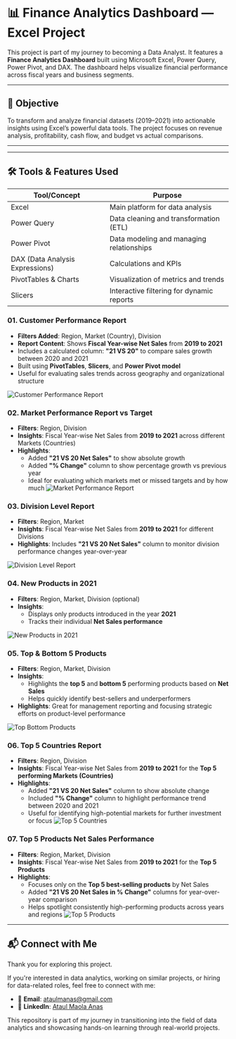 # 📊 Finance Analytics Dashboard — Excel Project

This project is part of my journey to becoming a Data Analyst. It features a **Finance Analytics Dashboard** built using Microsoft Excel, Power Query, Power Pivot, and DAX. The dashboard helps visualize financial performance across fiscal years and business segments.

---

## 🎯 Objective

To transform and analyze financial datasets (2019–2021) into actionable insights using Excel’s powerful data tools. The project focuses on revenue analysis, profitability, cash flow, and budget vs actual comparisons.

---


---

## 🛠️ Tools & Features Used

| Tool/Concept       | Purpose                                      |
|--------------------|----------------------------------------------|
| Excel              | Main platform for data analysis              |
| Power Query        | Data cleaning and transformation (ETL)       |
| Power Pivot        | Data modeling and managing relationships     |
| DAX (Data Analysis Expressions) | Calculations and KPIs         |
| PivotTables & Charts | Visualization of metrics and trends       |
| Slicers            | Interactive filtering for dynamic reports    |


### 01. Customer Performance Report
- **Filters Added**: Region, Market (Country), Division
- **Report Content**: Shows **Fiscal Year-wise Net Sales** from **2019 to 2021**
- Includes a calculated column: **"21 VS 20"** to compare sales growth between 2020 and 2021
- Built using **PivotTables**, **Slicers**, and **Power Pivot model**
- Useful for evaluating sales trends across geography and organizational structure

![Customer Performance Report](https://github.com/ataulmaola/Excel-Analytics/blob/428ba8a29bbf71f810291756c1eef122f6443fee/01.png)



### 02. Market Performance Report vs Target
- **Filters**: Region, Division
- **Insights**: Fiscal Year-wise Net Sales from **2019 to 2021** across different Markets (Countries)
- **Highlights**:
  - Added **"21 VS 20 Net Sales"** to show absolute growth
  - Added **"% Change"** column to show percentage growth vs previous year
  - Ideal for evaluating which markets met or missed targets and by how much
![Market Performance Report](https://github.com/ataulmaola/Excel-Analytics/blob/9c2c49658647b25521fd59f5a056e9bad0291606/02.png)

### 03. Division Level Report
- **Filters**: Region, Market
- **Insights**: Fiscal Year-wise Net Sales from **2019 to 2021** for different Divisions
- **Highlights**: Includes **"21 VS 20 Net Sales"** column to monitor division performance changes year-over-year

![Division Level Report](https://github.com/ataulmaola/Excel-Analytics/blob/cd0ea9d3555f5c9349a402baf03581c6e9d08a58/03.png)

### 04. New Products in 2021
- **Filters**: Region, Market, Division (optional)
- **Insights**:
  - Displays only products introduced in the year **2021**
  - Tracks their individual **Net Sales performance**
 
![New Products in 2021](https://github.com/ataulmaola/Excel-Analytics/blob/56dbe1d3583b319e9e43d5a80a37dec085a21561/04.png)  

### 05. Top & Bottom 5 Products
- **Filters**: Region, Market, Division
- **Insights**:
  - Highlights the **top 5** and **bottom 5** performing products based on **Net Sales**
  - Helps quickly identify best-sellers and underperformers
- **Highlights**: Great for management reporting and focusing strategic efforts on product-level performance

![Top Bottom Products](https://github.com/ataulmaola/Excel-Analytics/blob/739c2e9c396f99c0b1dbf56811ccec990417c01a/05.png)  

### 06. Top 5 Countries Report
- **Filters**: Region, Division
- **Insights**: Fiscal Year-wise Net Sales from **2019 to 2021** for the **Top 5 performing Markets (Countries)**
- **Highlights**:
  - Added **"21 VS 20 Net Sales"** column to show absolute change
  - Included **"% Change"** column to highlight performance trend between 2020 and 2021
  - Useful for identifying high-potential markets for further investment or focus
![Top 5 Countries](https://github.com/ataulmaola/Excel-Analytics/blob/28b317d228d207ddfc5b22210eeae0a997326bec/06.png)

### 07. Top 5 Products Net Sales Performance
- **Filters**: Region, Market, Division
- **Insights**: Fiscal Year-wise Net Sales from **2019 to 2021** for the **Top 5 Products**
- **Highlights**:
  - Focuses only on the **Top 5 best-selling products** by Net Sales
  - Added **"21 VS 20 Net Sales in % Change"** columns for year-over-year comparison
  - Helps spotlight consistently high-performing products across years and regions
![Top 5 Products](https://github.com/ataulmaola/Excel-Analytics/blob/187cf69ceddecf6e08e8a2458b29ddcc46b7803c/07.png)

---

## 📬 Connect with Me

Thank you for exploring this project.

If you're interested in data analytics, working on similar projects, or hiring for data-related roles, feel free to connect with me:

- 📧 **Email**: ataulmanas@gmail.com  
- 🔗 **LinkedIn**: [Ataul Maola Anas](https://www.linkedin.com/in/ataul-anas/)

This repository is part of my journey in transitioning into the field of data analytics and showcasing hands-on learning through real-world projects.

